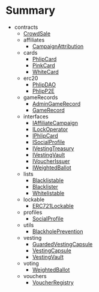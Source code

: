 # Summary
* contracts
  * [CrowdSale](reference/CrowdSale.md)
  * affiliates
    * [CampaignAttribution](reference/affiliates/CampaignAttribution.md)
  * cards
    * [PhlipCard](reference/cards/PhlipCard.md)
    * [PinkCard](reference/cards/PinkCard.md)
    * [WhiteCard](reference/cards/WhiteCard.md)
  * erc20
    * [PhlipDAO](reference/erc20/PhlipDAO.md)
    * [PhlipP2E](reference/erc20/PhlipP2E.md)
  * gameRecords
    * [AdminGameRecord](reference/gameRecords/AdminGameRecord.md)
    * [GameRecord](reference/gameRecords/GameRecord.md)
  * interfaces
    * [IAffiliateCampaign](reference/interfaces/IAffiliateCampaign.md)
    * [ILockOperator](reference/interfaces/ILockOperator.md)
    * [IPhlipCard](reference/interfaces/IPhlipCard.md)
    * [ISocialProfile](reference/interfaces/ISocialProfile.md)
    * [IVestingTreasury](reference/interfaces/IVestingTreasury.md)
    * [IVestingVault](reference/interfaces/IVestingVault.md)
    * [IVoucherIssuer](reference/interfaces/IVoucherIssuer.md)
    * [IWeightedBallot](reference/interfaces/IWeightedBallot.md)
  * lists
    * [Blacklistable](reference/lists/Blacklistable.md)
    * [Blacklister](reference/lists/Blacklister.md)
    * [Whitelistable](reference/lists/Whitelistable.md)
  * lockable
    * [ERC721Lockable](reference/lockable/ERC721Lockable.md)
  * profiles
    * [SocialProfile](reference/profiles/SocialProfile.md)
  * utils
    * [BlackholePrevention](reference/utils/BlackholePrevention.md)
  * vesting
    * [GuardedVestingCapsule](reference/vesting/GuardedVestingCapsule.md)
    * [VestingCapsule](reference/vesting/VestingCapsule.md)
    * [VestingVault](reference/vesting/VestingVault.md)
  * voting
    * [WeightedBallot](reference/voting/WeightedBallot.md)
  * vouchers
    * [VoucherRegistry](reference/vouchers/VoucherRegistry.md)
